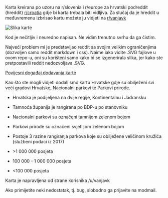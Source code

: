 Karta kreirana po uzoru na r/slovenia i r/europe za hrvatski podreddit (hreddit) [r/croatia](https://www.reddit.com/r/croatia/) gdje bi karta trebala biti vidljiva. Za slučaj da je hreddit u međuvremenu izbrisao kartu možete ju vidjeti na [r/vanjavk](https://www.reddit.com/r/vanjavk/)

![Slika karte](https://i.imgur.com/gHjoAZg.png)

Kod je nečitljiv i neuredno napisan. Ne vidim trenutno svrhu da ga čistim.

Najveći problem mi je predstavljao reddit sa svojim velikim ograničenjima (dozvoljen samo reddit markdown i css). Naime iako vidite .SVG fajlove u ovom repo-u, oni su korišteni samo kako bi se izgenerirala slika, jer kako ste pretpostavili reddit nedozvoljava .SVG.

[Povijesni događaj dodavanja karte](https://www.reddit.com/r/croatia/comments/a5tpme/dodana_karta_hrvatske/)

Kao što ste mogli vidjeti dodali smo kartu Hrvatske gdje su obilježeni svi veći gradovi Hrvatske, Nacionalni parkovi te Parkovi prirode.
- Hrvatska je podijeljena na dvije regije, Kontinentalnu i Jadransku
- Tamnoća županija je rangirana po BDP-u po stanovniku
- Nacionalni parkovi su označeni tamnijom zelenom bojom
- Parkovi prirode su označeni svjetlijom zelenom bojom
- Postoje 3 razine rangiranja parkova koje su obilježene veličinom kružića (službeni podaci iz 2017)

 - \>1 000 000 posjeta
 - 100 000 - 1 000 000 posjeta
 - <100 000 posjeta

Karta je napravljena od strane korisnika /u/vanjavk

Ako primijetite neki nedostatak, tj. bug, slobodno ga prijavite na modmail.
